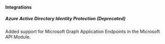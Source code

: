 
#### Integrations

##### Azure Active Directory Identity Protection  (Deprecated)

Added support for Microsoft Graph Application Endpoints in the Microsoft API Module.